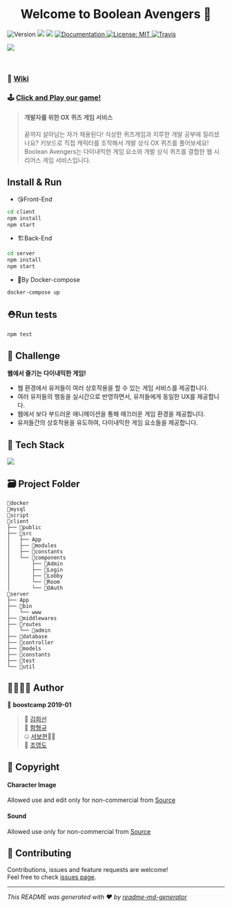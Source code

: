<h1 align="center">Welcome to Boolean Avengers 👋</h1>
<p>
    <img alt="Version" src="https://img.shields.io/badge/version-0.1.0-blue.svg?cacheSeconds=2592000" />
    <img src="https://img.shields.io/badge/node-10.16.0-blue.svg" />
  <img src="https://img.shields.io/badge/npm-6.9.0-blue.svg" />
  <a href="https://github.com/connect-foundation/2019-01" target="_blank">
    <img alt="Documentation" src="https://img.shields.io/badge/documentation-yes-brightgreen.svg" />
  </a>
  <a href="#" target="_blank">
    <img alt="License: MIT" src="https://img.shields.io/badge/License-MIT-yellow.svg" />
  </a>
  <a href="https://travis-ci.org/connect-foundation/2019-01" target="_blank">
      <img alt="Travis" src="https://travis-ci.org/connect-foundation/2019-01.svg?branch=develop">
  </a>
</p>

![](https://i.imgur.com/qAtbtqw.png)

<br>

### 📖 [Wiki](https://github.com/connect-foundation/2019-01/wiki)
### 🕹️ [Click and Play our game!](https://boolean-avengers.dev)
> #### 개발자를 위한 OX 퀴즈 게임 서비스
> 끝까지 살아남는 자가 채용된다!
식상한 퀴즈게임과 지루한 개발 공부에 질리셨나요?
키보드로 직접 캐릭터를 조작해서 개발 상식 OX 퀴즈를 풀어보세요!
Boolean Avengers는 다이내믹한 게임 요소와 개발 상식 퀴즈를 결합한 웹 시리어스 게임 서비스입니다.

## Install & Run
- 😘Front-End
```sh
cd client
npm install
npm start
```
- 🏗Back-End
```sh
cd server
npm install
npm start
```
- 🐳By Docker-compose
```sh
docker-compose up
```

## ⛑Run tests

```sh
npm test
```

## 🏁 Challenge
**웹에서 즐기는 다이내믹한 게임!**
- 웹 환경에서 유저들이 여러 상호작용을 할 수 있는 게임 서비스를 제공합니다.
- 여러 유저들의 행동을 실시간으로 반영하면서, 유저들에게 동일한 UX를 제공합니다.
- 웹에서 보다 부드러운 애니메이션을 통해 매끄러운 게임 환경을 제공합니다.
- 유저들간의 상호작용을 유도하여, 다이내믹한 게임 요소들을 제공합니다.

## 🔧 Tech Stack
![](https://i.imgur.com/YtStqB6.png)

## 🗃 Project Folder
```
📁docker
📁mysql
📁script
📁client
├── 📁public
├── 📁src
│   ├── App
│   ├── 📁modules
│   ├── 📁constants
│   └── 📁components
│       ├── 📁Admin
│       ├── 📁Login
│       ├── 📁Lobby
│       └── 📁Room
│       └── 📁OAuth
📁server
├── App
├── 📁bin
│   └── www
├── 📁middlewares
├── 📁routes
│   └── 📁admin
├── 📁database
├── 📁controller
├── 📁models
├── 📁constants
├── 📁test
└── 📁util
```

## 👨‍👩‍👦‍👦 Author

👤 **boostcamp 2019-01**
> 👸 [김희선](https://github.com/bellaah)<br />
> 🌟 [함형규](https://github.com/gyustar)<br />
> 🤐 [서보현](https://github.com/ktseo41)👨‍⚕️<br />
> 💑 [조영도](https://github.com/young-do)

## 📝 Copyright
#### Character Image
Allowed use and edit only for non-commercial from [Source](https://forums.rpgmakerweb.com/index.php?threads/marvel-characters-sets-sv-battlers-avengers-spider-man-x-men-more.101244/)

#### Sound
Allowed use only for non-commercial from [Source](https://www.bensound.com/royalty-free-music)

## 🤝 Contributing

Contributions, issues and feature requests are welcome!<br />Feel free to check [issues page](https://github.com/connect-foundation/2019-01/issues).

***
_This README was generated with ❤️ by [readme-md-generator](https://github.com/kefranabg/readme-md-generator)_

